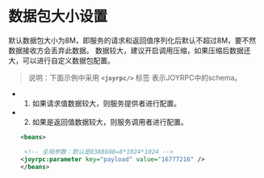 数据包大小设置
==
默认数据包大小为8M，即服务的请求和返回值序列化后默认不超过8M，要不然数据接收方会丢弃此数据。
数据较大，建议开启调用压缩，如果压缩后数据还大，可以进行自定义数据包配置。
>说明：下面示例中采用  **`<joyrpc/>`** 标签 表示JOYRPC中的schema。

- 1. 如果请求值数据较大，则服务提供者进行配置。

- 2. 如果是返回值数据较大，则服务调用者进行配置。

  ```xml
  <beans>

   <!-- 全局参数：默认是8388608=8*1024*1024 -->
  <joyrpc:parameter key="payload" value="16777216" /> 
  </beans>
  ```